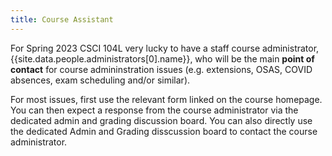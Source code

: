 ```yaml
---
title: Course Assistant
---
```


For Spring 2023 CSCI 104L very lucky to have a staff course administrator, {{site.data.people.administrators[0].name}}, who will be the main **point of contact** for course admininstration issues (e.g. extensions, OSAS, COVID absences, exam scheduling and/or similar). 

For most issues, first use the relevant form linked on the course homepage. You can then expect a response from the course administrator via the dedicated admin and grading discussion board. You can also directly use the dedicated Admin and Grading disscussion board to contact the course administrator.
